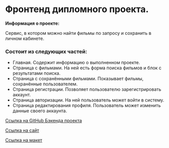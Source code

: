 # Фронтенд дипломного проекта.

**Информация о проекте:**

Сервис, в котором можно найти фильмы по запросу и сохранить в личном кабинете.

### Состоит из следующих частей:

- Главная. Содержит информацию о выполненном проекте.
- Страница с фильмами. На ней есть форма поиска фильмов и блок с результатами поиска.
- Страница с сохранёнными фильмами. Показывает фильмы, сохранённые пользователем.
- Страница регистрации. Позволяет пользователю зарегистрировать аккаунт.
- Страница авторизации. На ней пользователь может войти в систему.
- Страница редактирования профиля. Пользователь может изменить данные своего аккаунта.

[Ссылка на GitHub Бэкенда проекта](https://github.com/ekaanikeeva/movies-explorer-api)

[Ссылка на сайт](https://movies-search.nomoredomains.rocks/)

[Ссылка на макет](https://www.figma.com/file/3f4Qq5vriHkqI2tBMoEY7m/Diploma-Ekaterina-Anikeeva?node-id=932%3A4450)
